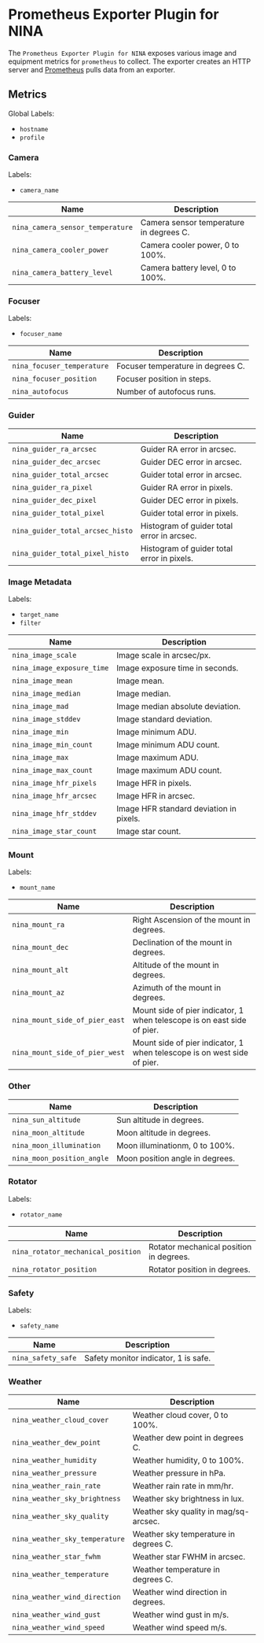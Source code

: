 ﻿# Prometheus Exporter Plugin for NINA

The `Prometheus Exporter Plugin for NINA` exposes various image and equipment metrics for `prometheus`
to collect. The exporter creates an HTTP server and [Prometheus](https://prometheus.io/) pulls data
from an exporter.

## Metrics ##

Global Labels:
- `hostname`
- `profile`

### Camera

Labels:
- `camera_name`

| Name | Description |
| ---- | ----------- |
| `nina_camera_sensor_temperature` | Camera sensor temperature in degrees C. |
| `nina_camera_cooler_power` | Camera cooler power, 0 to 100%. |
| `nina_camera_battery_level` | Camera battery level, 0 to 100%. |

### Focuser

Labels:
- `focuser_name`

| Name | Description |
| ---- | ----------- |
| `nina_focuser_temperature` | Focuser temperature in degrees C. |
| `nina_focuser_position` | Focuser position in steps. |
| `nina_autofocus` | Number of autofocus runs. |

### Guider

| Name | Description |
| ---- | ----------- |
| `nina_guider_ra_arcsec` | Guider RA error in arcsec. |
| `nina_guider_dec_arcsec` | Guider DEC error in arcsec. |
| `nina_guider_total_arcsec` | Guider total error in arcsec. |
| `nina_guider_ra_pixel` | Guider RA error in pixels. |
| `nina_guider_dec_pixel` | Guider DEC error in pixels. |
| `nina_guider_total_pixel` | Guider total error in pixels. |
| `nina_guider_total_arcsec_histo` | Histogram of guider total error in arcsec. |
| `nina_guider_total_pixel_histo` | Histogram of guider total error in pixels. |

### Image Metadata

Labels:
- `target_name`
- `filter`

| Name | Description |
| ---- | ----------- |
| `nina_image_scale` | Image scale in arcsec/px. |
| `nina_image_exposure_time` | Image exposure time in seconds. |
| `nina_image_mean` | Image mean. |
| `nina_image_median` | Image median. |
| `nina_image_mad` | Image median absolute deviation. |
| `nina_image_stddev` | Image standard deviation. |
| `nina_image_min` | Image minimum ADU. |
| `nina_image_min_count` | Image minimum ADU count. |
| `nina_image_max` | Image maximum ADU. |
| `nina_image_max_count` | Image maximum ADU count. |
| `nina_image_hfr_pixels` | Image HFR in pixels. |
| `nina_image_hfr_arcsec` | Image HFR in arcsec. |
| `nina_image_hfr_stddev` | Image HFR standard deviation in pixels. |
| `nina_image_star_count` | Image star count. |

### Mount

Labels:
- `mount_name`

| Name | Description |
| ---- | ----------- |
| `nina_mount_ra` | Right Ascension of the mount in degrees. |
| `nina_mount_dec` | Declination of the mount in degrees. |
| `nina_mount_alt` | Altitude of the mount in degrees. |
| `nina_mount_az` | Azimuth of the mount in degrees. |
| `nina_mount_side_of_pier_east` | Mount side of pier indicator, 1 when telescope is on east side of pier. |
| `nina_mount_side_of_pier_west` | Mount side of pier indicator, 1 when telescope is on west side of pier. |

### Other

| Name | Description |
| ---- | ----------- |
| `nina_sun_altitude` | Sun altitude in degrees. |
| `nina_moon_altitude` | Moon altitude in degrees. |
| `nina_moon_illumination` | Moon illuminationm, 0 to 100%. |
| `nina_moon_position_angle` | Moon position angle in degrees. |

### Rotator

Labels:
- `rotator_name`

| Name | Description |
| ---- | ----------- |
| `nina_rotator_mechanical_position` | Rotator mechanical position in degrees. |
| `nina_rotator_position` | Rotator position in degrees. |

### Safety

Labels:
- `safety_name`

| Name | Description |
| ---- | ----------- |
| `nina_safety_safe` | Safety monitor indicator, 1 is safe. |

### Weather

| Name | Description |
| ---- | ----------- |
| `nina_weather_cloud_cover` | Weather cloud cover, 0 to 100%. |
| `nina_weather_dew_point` | Weather dew point in degrees C. |
| `nina_weather_humidity` | Weather humidity, 0 to 100%. |
| `nina_weather_pressure` | Weather pressure in hPa. |
| `nina_weather_rain_rate` | Weather rain rate in mm/hr. |
| `nina_weather_sky_brightness` | Weather sky brightness in lux. |
| `nina_weather_sky_quality` | Weather sky quality in mag/sq-arcsec. |
| `nina_weather_sky_temperature` | Weather sky temperature in degrees C. |
| `nina_weather_star_fwhm` | Weather star FWHM in arcsec. |
| `nina_weather_temperature` | Weather temperature in degrees C. |
| `nina_weather_wind_direction` | Weather wind direction in degrees. |
| `nina_weather_wind_gust` | Weather wind gust in m/s. |
| `nina_weather_wind_speed` | Weather wind speed m/s. |
